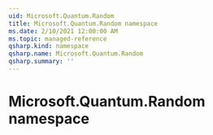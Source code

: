 ```yaml
---
uid: Microsoft.Quantum.Random
title: Microsoft.Quantum.Random namespace
ms.date: 2/10/2021 12:00:00 AM
ms.topic: managed-reference
qsharp.kind: namespace
qsharp.name: Microsoft.Quantum.Random
qsharp.summary: ''
---
```


# Microsoft.Quantum.Random namespace



